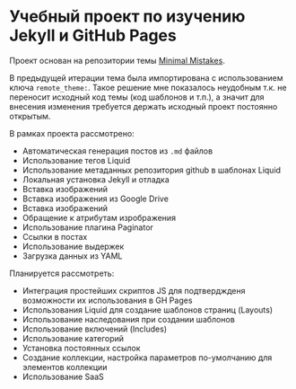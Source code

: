 # Учебный проект по изучению Jekyll и GitHub Pages

Проект основан на репозитории темы [Minimal Mistakes](https://github.com/mmistakes/minimal-mistakes). 

В предыдущей итерации тема была импортирована с использованием ключа `remote_theme:`. Такое решение мне показалось неудобным т.к. не переносит исходный код темы (код шаблонов и т.п.), а значит для внесения изменения требуется держать исходный проект постоянно открытым.

В рамках проекта рассмотрено:
* Автоматическая генерация постов из `.md` файлов
* Использование тегов Liquid
* Использование метаданных репозитория github в шаблонах Liquid
* Локальная установка Jekyll и отладка
* Вставка изображений
* Вставка изображения из Google Drive 
* Вставка изображений
* Обращение к атрибутам изрображения
* Использование плагина Paginator
* Ссылки в постах
* Использование выдержек
* Загрузка данных из YAML


Планируется рассмотреть:
* Интеграция простейших скриптов JS для подтверджденя возможности их использования в GH Pages
* Использования Liquid для создание шаблонов страниц (Layouts)
* Использование наследования при создании шаблонов
* Использование включений (Includes)
* Использование категорий
* Установка постоянных ссылок
* Создание коллекции, настройка параметров по-умолчанию для элементов коллекции
* Использование SaaS